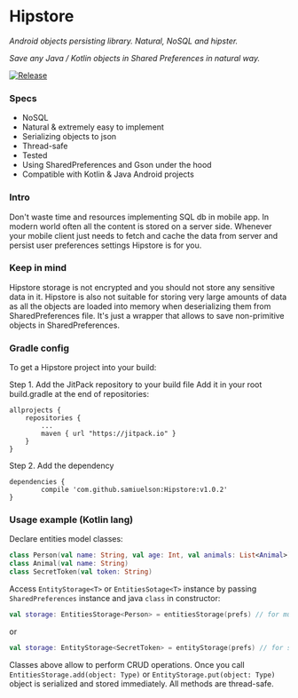 # Hipstore
_Android objects persisting library. Natural, NoSQL and hipster._

_Save any Java / Kotlin objects in Shared Preferences in natural way._

[![Release](https://jitpack.io/v/samiuelson/Hipstore.svg?style=flat-square)](https://jitpack.io/#samiuelson/Hipstore)

### Specs
* NoSQL
* Natural & extremely easy to implement
* Serializing objects to json
* Thread-safe
* Tested
* Using SharedPreferences and Gson under the hood
* Compatible with Kotlin & Java Android projects

### Intro
Don't waste time and resources implementing SQL db in mobile app.
In modern world often all the content is stored on a server side.
Whenever your mobile client just needs to fetch and cache the data from server and persist user preferences settings Hipstore is for you.

### Keep in mind
Hipstore storage is not encrypted and you should not store any sensitive data in it. Hipstore is also not suitable for storing very large amounts of data as all the objects are loaded into memory when deserializing them from SharedPreferences file. It's just a wrapper that allows to save non-primitive objects in SharedPreferences. 

### Gradle config
To get a Hipstore project into your build:

Step 1. Add the JitPack repository to your build file
Add it in your root build.gradle at the end of repositories:

	allprojects {
		repositories {
			...
			maven { url "https://jitpack.io" }
		}
	}
Step 2. Add the dependency

	dependencies {
	        compile 'com.github.samiuelson:Hipstore:v1.0.2'
	}

### Usage example (Kotlin lang)
Declare entities model classes:
```kotlin
class Person(val name: String, val age: Int, val animals: List<Animal>)
class Animal(val name: String)
class SecretToken(val token: String)
```
Access `EntityStorage<T>` or `EntitiesSotage<T>` instance by passing  `SharedPreferences` instance and java `class` in constructor:
```kotlin
val storage: EntitiesStorage<Person> = entitiesStorage(prefs) // for multiple instances storage
```
or
```kotlin
val storage: EntityStorage<SecretToken> = entityStorage(prefs) // for single instance object storage
```
Classes above allow to perform CRUD operations.
Once you call `EntitiesStorage.add(object: Type)` or `EntityStorage.put(object: Type)` object is serialized and stored immediately.
All methods are thread-safe.
